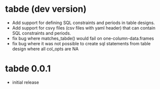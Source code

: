 # tabde (dev version)

* Add support for defining SQL constraints and periods in table designs.
* Add support for csvy files (csv files with yaml header) that can contain SQL 
  constraints and periods.
* fix bug where matches_tabde() would fail on one-column-data.frames
* fix bug where it was not possible to create sql statements from table
  design where all col_opts are NA



# tabde 0.0.1

* initial release

